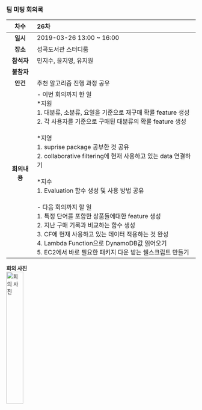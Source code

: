 ### 팀 미팅 회의록

|     차수     | 26차                                                         |
| :----------: | :----------------------------------------------------------- |
|   **일시**   | 2019-03-26 13:00 ~ 16:00     |
|   **장소**   | 성곡도서관 스터디룸                               |
|  **참석자**  | 민지수, 윤지영, 유지원                      |
|  **불참자**  |                                                              |
|   **안건**   | 추천 알고리즘 진행 과정 공유                |
| **회의내용** | - 이번 회의까지 한 일 <br/> *지원<br/> 1. 대분류, 소분류, 요일을 기준으로 재구매 확률 feature 생성<br/> 2. 각 사용자를 기준으로 구매된 대분류의 확률 feature 생성 <br/><br/> *지영<br/>1. suprise package 공부한 것 공유<br/> 2. collaborative filtering에 현재 사용하고 있는 data 연결하기<br/><br/> *지수<br/> 1. Evaluation 함수 생성 및 사용 방법 공유<br/><br/> - 다음 회의까지 할 일<br/> 1. 특정 단어를 포함한 상품들에대한 feature 생성<br/> 2. 지난 구매 기록과 비교하는 함수 생성<br/> 3. CF에 현재 사용하고 있는 데이터 적용하는 것 완성<br/> 4.  Lambda Function으로 DynamoDB값 읽어오기<br/> 5. EC2에서 바로 필요한 패키지 다운 받는 쉘스크립트 만들기<br/>  |


**회의 사진**<br/><img src="https://github.com/kookmin-sw/2019-cap1-2019_4/blob/upload_pictures/doc/%ED%9A%8C%EC%9D%98%EB%A1%9D/pictures/2019_03_26.jpg" alt="회의 사진" width = "30%" height="30%"><br/>
